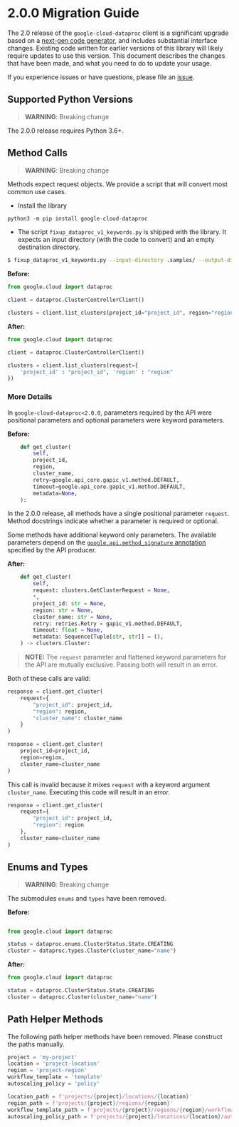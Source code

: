 # 2.0.0 Migration Guide

The 2.0 release of the `google-cloud-dataproc` client is a significant upgrade based on a [next-gen code generator](https://github.com/googleapis/gapic-generator-python), and includes substantial interface changes. Existing code written for earlier versions of this library will likely require updates to use this version. This document describes the changes that have been made, and what you need to do to update your usage.

If you experience issues or have questions, please file an [issue](https://github.com/googleapis/python-dataproc/issues).

## Supported Python Versions

> **WARNING**: Breaking change

The 2.0.0 release requires Python 3.6+.


## Method Calls

> **WARNING**: Breaking change

Methods expect request objects. We provide a script that will convert most common use cases.

* Install the library

```py
python3 -m pip install google-cloud-dataproc
```

* The script `fixup_dataproc_v1_keywords.py` is shipped with the library. It expects an input directory (with the code to convert) and an empty destination directory.

```sh
$ fixup_dataproc_v1_keywords.py --input-directory .samples/ --output-directory samples/
```

**Before:**
```py
from google.cloud import dataproc

client = dataproc.ClusterControllerClient()

clusters = client.list_clusters(project_id="project_id", region="region")
```


**After:**
```py
from google.cloud import dataproc

client = dataproc.ClusterControllerClient()

clusters = client.list_clusters(request={
    'project_id' : "project_id", 'region' : "region"
})
```

### More Details

In `google-cloud-dataproc<2.0.0`, parameters required by the API were positional parameters and optional parameters were keyword parameters.

**Before:**
```py
    def get_cluster(
        self,
        project_id,
        region,
        cluster_name,
        retry=google.api_core.gapic_v1.method.DEFAULT,
        timeout=google.api_core.gapic_v1.method.DEFAULT,
        metadata=None,
    ):
```

In the 2.0.0 release, all methods have a single positional parameter `request`. Method docstrings indicate whether a parameter is required or optional.

Some methods have additional keyword only parameters. The available parameters depend on the [`google.api.method_signature` annotation](https://github.com/googleapis/googleapis/blob/master/google/cloud/dataproc/v1/clusters.proto#L88) specified by the API producer.


**After:**
```py
    def get_cluster(
        self,
        request: clusters.GetClusterRequest = None,
        *,
        project_id: str = None,
        region: str = None,
        cluster_name: str = None,
        retry: retries.Retry = gapic_v1.method.DEFAULT,
        timeout: float = None,
        metadata: Sequence[Tuple[str, str]] = (),
    ) -> clusters.Cluster:
```

> **NOTE:** The `request` parameter and flattened keyword parameters for the API are mutually exclusive.
> Passing both will result in an error.


Both of these calls are valid:

```py
response = client.get_cluster(
    request={
        "project_id": project_id,
        "region": region,
        "cluster_name": cluster_name
    }
)
```

```py
response = client.get_cluster(
    project_id=project_id,
    region=region,
    cluster_name=cluster_name
)
```

This call is invalid because it mixes `request` with a keyword argument `cluster_name`. Executing this code
will result in an error.

```py
response = client.get_cluster(
    request={
        "project_id": project_id,
        "region": region
    },
    cluster_name=cluster_name
)
```



## Enums and Types


> **WARNING**: Breaking change

The submodules `enums` and `types` have been removed.

**Before:**
```py

from google.cloud import dataproc

status = dataproc.enums.ClusterStatus.State.CREATING
cluster = dataproc.types.Cluster(cluster_name="name")
```


**After:**
```py
from google.cloud import dataproc

status = dataproc.ClusterStatus.State.CREATING
cluster = dataproc.Cluster(cluster_name="name")
```

## Path Helper Methods
The following path helper methods have been removed. Please construct the paths manually.

```py
project = 'my-project'
location = 'project-location'
region = 'project-region'
workflow_template = 'template'
autoscaling_policy = 'policy'

location_path = f'projects/{project}/locations/{location}'
region_path = f'projects/{project}/regions/{region}'
workflow_template_path = f'projects/{project}/regions/{region}/workflowTemplates/{workflow_template}'
autoscaling_policy_path = f'projects/{project}/locations/{location}/autoscalingPolicies/{autoscaling_policy}'
```